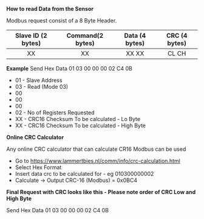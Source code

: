 **How to read Data from the Sensor** 

Modbus request consist of a 8 Byte Header. 

Slave ID (2 bytes) | Command(2 bytes) | Data (4 bytes) | CRC (4 bytes)
|:--------:|:--------:|:-------:|:---------:|
 |  XX    |   XX  |  XX XX  | CL CH |

**Example**
Send Hex Data 01 03 00 00 00 02 C4 0B

- 01 - Slave Address
- 03 - Read (Mode 03)
- 00
- 00 
- 00 
- 02 - No of Registers Requested
- XX - CRC16 Checksum To be calculated - Lo Byte 
- XX - CRC16 Checksum To be calculated - High Byte

**Online CRC Calculator**

Any online CRC calculator that can calculate CR16 Modbus can be used
- Go to https://www.lammertbies.nl/comm/info/crc-calculation.html
- Select Hex Format
- Insert data crc to be calculated for - eg 010300000002 
- Calculate -> Output CRC-16 (Modbus) =	0x0BC4

**Final Request with CRC looks like this - Please note order of CRC Low and High Byte** 

Send Hex Data 01 03 00 00 00 02 C4 0B







